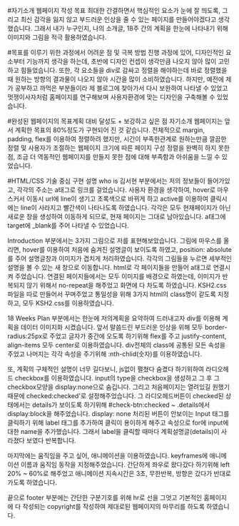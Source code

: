 #자기소개 웹페이지 작성 목표
최대한 간결하면서 핵심적인 요소가 눈에 잘 띄도록, 
그리고 최신 감각을 잃지 않고 부드러운 인상을 줄 수 있는 페이지를 만들어야겠다고 생각했습니다.
그래서 내가 누구인지, 나의 소개글, 18주 간의 계획을 한눈에 나타내기 위해
이미지와 그림을 적극 활용하였습니다.

#목표를 이루기 위한 과정에서 어려운 점 및 극복 방법
진행 과정에 있어, 디자인적인 요소부터 기능까지 생각을 하는데,
초반에 디자인 컨셉이 생각만큼 나오지 않아 많이 고민하고 힘들었습니다.
또한, 각 요소들을 div로 감싸고 정렬을 해야하는데 바로 정렬했을 때
원하는 방향의 결과물이 나오지 않아 시간을 많이 소비하였습니다.
하지만, 예전에 제가 공부하고 까먹은 부분들이라 제 블로그에 찾아가서
다시 보완하여 나타낼 수 있었고 
멋쟁이사자처럼 홈페이지를 연구해보며 사용자환경에 맞는 디자인을 구축해볼 수 
있었습니다.

#완성된 웹페이지의 목표계획 대비 달성도 + 보강하고 싶은 점
자기소개 웹페이지는 앞서 계획한 목표의 80%정도가 구현되어 진 것 같습니다.
전체적으로 margin, padding, flex를 이용하여 정렬하려 했지만,
시간이 부족한관계로 원하는만큼 깔끔한 정렬 및
사용자가 조절하는 웹페이지 크기에 따른 페이지 구성 정렬을 완벽히 하지 못한 점,
조금 더 역동적인 웹페이지를 만들지 못한 점에 대해 부족함과 아쉬움을
느낄 수 있었습니다.

#HTML/CSS 기술 중심 구현 설명
who is 김서현 부분에서는 저의 정보들이 들어가있고, 
각각의 주소는 a태그로 링크를 걸었습니다.
사용자 환경을 생각하여, 
hover로 마우스커서 이동시 url에 line이 생기고 초록색으로 바뀌게 하고 
active를 이용하여 클릭시에는 line이 사라지고 빨간색이 나타나도록 하였습니다.
각각은 모두 현재페이지가 아닌 새로운 창을 생성하여 이동하게 되므로, 
현재 페이지는 그대로 남아있습니다. a태그에 target에 _blank를 주어 나타낼 수 있었습니다.

Introduction 부분에서는 3가지 그림으로 저를 표현해보았습니다.
그림에 마우스를 올리면, hover를 이용하여 처음에 숨겨진 설명글이 보이도록
하였고, position: absolute를 주어 설명글창과 이미지가 겹치게 처리하였습니다.
각각의 그림들을 누르면 세부적인 설명을 볼 수 있는 새 창으로 이동합니다.
html로 각 페이지들을 만들어 a태그로 연결시켜 주었습니다.
연결된 페이지들에서는 모두 이미지를 배경으로 하였는데, 이미지가 반복되지 않기
위해서 no-repeat을 해주었고 화면에 다 차도록 하였습니다.
KSH2.css 파일을 따로 만들어서 꾸며주었고 
통일성을 위해 3가지 html의 class명이 같도록 지정하고, 모두 KSH2.css를 이용하였습니다.


18 Weeks Plan 부분에서는 한눈에 저의계획을 요약하여 드러내고자
div를 이용해 계획을 데이터 이미지화 시켰습니다.
앞서 말씀드린 부드러운 인상을 위해 모두 border-radius:25px로 주었고
글자가 중간에 오도록 하기위해 flex를 주고
justify-content, align-items 모두 center로 이용하였습니다.
div전체의 class에 공통된 모든 속성을 주었고 나머지는 각각 속성을 주기위해
:nth-chlid(숫자)를 이용하였습니다.

또, 계획의 구체적인 설명이 너무 길다보니, js없이 펼쳤다 숨겼다 하기위하여
라디오헤드 checkbox를 이용하였습니다.
input의 type을 checkbox을 생성하고 그 후 그 checkbox모양을 display:none으로 숨깁니다.
그리고 처음페이지는 열려있길 원했기 때문에 checked:checked'로 설정해주었습니다.
그 라디오헤드버튼이 checked된 상태에서는 details가 보이도록 하기위해
#check-btn:checked ~ .details에서 display:block을 해주었습니다.
display: none 처리된 버튼이 안보이는 Input 태그를 클릭하기 위해 
label 태그를 추가하여 클릭이 용이하게 해주고 
속성으로 for에 input에 대한 name을 추가했습니다.
그래서 label을 클릭할 때마다 계획설명글(details)이 사라졌다 보였다 반복합니다. 

마지막에는 움직임을 주고 싶어, 애니메이션을 이용하였습니다.
keyframes에 애니메이션 이름과 움직임 동작을 지정해주었습니다.
간단하게 좌우로 왔다갔다 하기위해 left 20% ~ 60%로 해주었고
애니메이션 지속시간은 3초, 무한반복, 방향은 갔다가 반대로 가도록 하였습니다.

끝으로 footer 부분에는
간단한 구분기호를 위해 hr로 선을 그엇고
기본적인 홈페이지에 다 작성되는 copyright를 작성하여 
제대로된 웹페이지의 마무리를 하도록 하였습니다.
